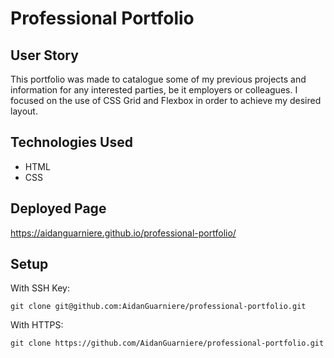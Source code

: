 # Professional Portfolio

## User Story
This portfolio was made to catalogue some of my previous projects and information for any interested parties, be it employers or colleagues. I focused on the use of CSS Grid and Flexbox in order to achieve my desired layout.

## Technologies Used
- HTML
- CSS

## Deployed Page
https://aidanguarniere.github.io/professional-portfolio/

## Setup

With SSH Key:

`git clone git@github.com:AidanGuarniere/professional-portfolio.git`

With HTTPS: 

`git clone https://github.com/AidanGuarniere/professional-portfolio.git`
 
